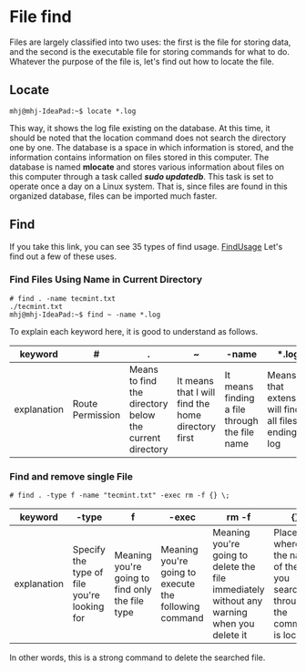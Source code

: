 # File find

Files are largely classified into two uses: the first is the file for storing data, and the second is the executable file for storing commands for what to do. Whatever the purpose of the file is, let's find out how to locate the file.

## Locate

```
mhj@mhj-IdeaPad:~$ locate *.log
```
This way, it shows the log file existing on the database. At this time, it should be noted that the location command does not search the directory one by one. The database is a space in which information is stored, and the information contains information on files stored in this computer. The database is named __mlocate__ and stores various information about files on this computer through a task called ***sudo updatedb***. This task is set to operate once a day on a Linux system. That is, since files are found in this organized database, files can be imported much faster.

## Find

If you take this link, you can see 35 types of find usage.
[FindUsage](https://www.tecmint.com/35-practical-examples-of-linux-find-command/)
Let's find out a few of these uses.

### Find Files Using Name in Current Directory
```
# find . -name tecmint.txt
./tecmint.txt
mhj@mhj-IdeaPad:~$ find ~ -name *.log
```
To explain each keyword here, it is good to understand as follows.

keyword|#|.|~|-name|*.log
|------|---|---|---|---|---|
|explanation|Route Permission|Means to find the directory below the current directory|It means that I will find the home directory first|It means finding a file through the file name|Means that extension will find all files ending in log|

### Find and remove single File
```
# find . -type f -name "tecmint.txt" -exec rm -f {} \;
```
keyword|-type|f|-exec|rm -f|{}|
|------|---|---|---|---|---|
|explanation|Specify the type of file you're looking for|Meaning you're going to find only the file type|Meaning you're going to execute the following command|Meaning you're going to delete the file immediately without any warning when you delete it|Place where the name of the file you searched through the command is located|

In other words, this is a strong command to delete the searched file.